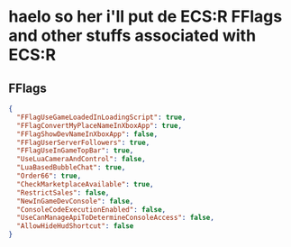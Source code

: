 # haelo so her i'll put de ECS:R FFlags and other stuffs associated with ECS:R

## FFlags
```json
{
  "FFlagUseGameLoadedInLoadingScript": true,
  "FFlagConvertMyPlaceNameInXboxApp": true,
  "FFlagShowDevNameInXboxApp": false,
  "FFlagUserServerFollowers": true,
  "FFlagUseInGameTopBar": true,
  "UseLuaCameraAndControl": false,
  "LuaBasedBubbleChat": true,
  "Order66": true,
  "CheckMarketplaceAvailable": true,
  "RestrictSales": false,
  "NewInGameDevConsole": false,
  "ConsoleCodeExecutionEnabled": false,
  "UseCanManageApiToDetermineConsoleAccess": false,
  "AllowHideHudShortcut": false
}
```
